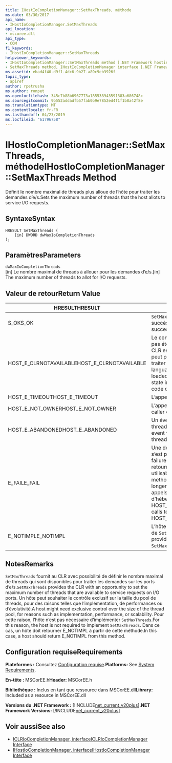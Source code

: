 ```yaml
---
title: IHostIoCompletionManager::SetMaxThreads, méthode
ms.date: 03/30/2017
api_name:
- IHostIoCompletionManager.SetMaxThreads
api_location:
- mscoree.dll
api_type:
- COM
f1_keywords:
- IHostIoCompletionManager::SetMaxThreads
helpviewer_keywords:
- IHostIoCompletionManager::SetMaxThreads method [.NET Framework hosting]
- SetMaxThreads method, IHostIoCompletionManager interface [.NET Framework hosting]
ms.assetid: ebad4f40-d9f1-4dc6-9b27-a89c9eb3926f
topic_type:
- apiref
author: rpetrusha
ms.author: ronpet
ms.openlocfilehash: 345c7b88b6967773a185538943591383a686748c
ms.sourcegitcommit: 9b552addadfb57fab0b9e7852ed4f1f1b8a42f8e
ms.translationtype: MT
ms.contentlocale: fr-FR
ms.lasthandoff: 04/23/2019
ms.locfileid: "61796758"
---
```

# <a name="ihostiocompletionmanagersetmaxthreads-method"></a><span data-ttu-id="e2bd0-102">IHostIoCompletionManager::SetMaxThreads, méthode</span><span class="sxs-lookup"><span data-stu-id="e2bd0-102">IHostIoCompletionManager::SetMaxThreads Method</span></span>
<span data-ttu-id="e2bd0-103">Définit le nombre maximal de threads plus alloue de l’hôte pour traiter les demandes d’e/s.</span><span class="sxs-lookup"><span data-stu-id="e2bd0-103">Sets the maximum number of threads that the host allots to service I/O requests.</span></span>  
  
## <a name="syntax"></a><span data-ttu-id="e2bd0-104">Syntaxe</span><span class="sxs-lookup"><span data-stu-id="e2bd0-104">Syntax</span></span>  
  
```  
HRESULT SetMaxThreads (  
    [in] DWORD dwMaxIoCompletionThreads  
);  
```  
  
## <a name="parameters"></a><span data-ttu-id="e2bd0-105">Paramètres</span><span class="sxs-lookup"><span data-stu-id="e2bd0-105">Parameters</span></span>  
 `dwMaxIoCompletionThreads`  
 <span data-ttu-id="e2bd0-106">[in] Le nombre maximal de threads à allouer pour les demandes d’e/s.</span><span class="sxs-lookup"><span data-stu-id="e2bd0-106">[in] The maximum number of threads to allot for I/O requests.</span></span>  
  
## <a name="return-value"></a><span data-ttu-id="e2bd0-107">Valeur de retour</span><span class="sxs-lookup"><span data-stu-id="e2bd0-107">Return Value</span></span>  
  
|<span data-ttu-id="e2bd0-108">HRESULT</span><span class="sxs-lookup"><span data-stu-id="e2bd0-108">HRESULT</span></span>|<span data-ttu-id="e2bd0-109">Description</span><span class="sxs-lookup"><span data-stu-id="e2bd0-109">Description</span></span>|  
|-------------|-----------------|  
|<span data-ttu-id="e2bd0-110">S_OK</span><span class="sxs-lookup"><span data-stu-id="e2bd0-110">S_OK</span></span>|<span data-ttu-id="e2bd0-111">`SetMaxThreads` retourné avec succès.</span><span class="sxs-lookup"><span data-stu-id="e2bd0-111">`SetMaxThreads` returned successfully.</span></span>|  
|<span data-ttu-id="e2bd0-112">HOST_E_CLRNOTAVAILABLE</span><span class="sxs-lookup"><span data-stu-id="e2bd0-112">HOST_E_CLRNOTAVAILABLE</span></span>|<span data-ttu-id="e2bd0-113">Le common language runtime (CLR) n’a pas été chargé dans un processus ou le CLR est dans un état dans lequel il ne peut pas exécuter le code managé ou traiter l’appel avec succès.</span><span class="sxs-lookup"><span data-stu-id="e2bd0-113">The common language runtime (CLR) has not been loaded into a process, or the CLR is in a state in which it cannot run managed code or process the call successfully.</span></span>|  
|<span data-ttu-id="e2bd0-114">HOST_E_TIMEOUT</span><span class="sxs-lookup"><span data-stu-id="e2bd0-114">HOST_E_TIMEOUT</span></span>|<span data-ttu-id="e2bd0-115">L’appel a expiré.</span><span class="sxs-lookup"><span data-stu-id="e2bd0-115">The call timed out.</span></span>|  
|<span data-ttu-id="e2bd0-116">HOST_E_NOT_OWNER</span><span class="sxs-lookup"><span data-stu-id="e2bd0-116">HOST_E_NOT_OWNER</span></span>|<span data-ttu-id="e2bd0-117">L’appelant ne possède pas le verrou.</span><span class="sxs-lookup"><span data-stu-id="e2bd0-117">The caller does not own the lock.</span></span>|  
|<span data-ttu-id="e2bd0-118">HOST_E_ABANDONED</span><span class="sxs-lookup"><span data-stu-id="e2bd0-118">HOST_E_ABANDONED</span></span>|<span data-ttu-id="e2bd0-119">Un événement a été annulé alors qu’un thread bloqué ou Fibre l’attendait.</span><span class="sxs-lookup"><span data-stu-id="e2bd0-119">An event was canceled while a blocked thread or fiber was waiting on it.</span></span>|  
|<span data-ttu-id="e2bd0-120">E_FAIL</span><span class="sxs-lookup"><span data-stu-id="e2bd0-120">E_FAIL</span></span>|<span data-ttu-id="e2bd0-121">Une défaillance catastrophique inconnue s’est produite.</span><span class="sxs-lookup"><span data-stu-id="e2bd0-121">An unknown catastrophic failure occurred.</span></span> <span data-ttu-id="e2bd0-122">Lorsqu’une méthode retourne E_FAIL, le CLR n’est plus utilisable au sein du processus.</span><span class="sxs-lookup"><span data-stu-id="e2bd0-122">When a method returns E_FAIL, the CLR is no longer usable within the process.</span></span> <span data-ttu-id="e2bd0-123">Les appels suivants aux méthodes d’hébergement retournent HOST_E_CLRNOTAVAILABLE.</span><span class="sxs-lookup"><span data-stu-id="e2bd0-123">Subsequent calls to hosting methods return HOST_E_CLRNOTAVAILABLE.</span></span>|  
|<span data-ttu-id="e2bd0-124">E_NOTIMPL</span><span class="sxs-lookup"><span data-stu-id="e2bd0-124">E_NOTIMPL</span></span>|<span data-ttu-id="e2bd0-125">L’hôte ne fournit pas une implémentation de `SetMaxThreads`.</span><span class="sxs-lookup"><span data-stu-id="e2bd0-125">The host does not provide an implementation of `SetMaxThreads`.</span></span>|  
  
## <a name="remarks"></a><span data-ttu-id="e2bd0-126">Notes</span><span class="sxs-lookup"><span data-stu-id="e2bd0-126">Remarks</span></span>  
 <span data-ttu-id="e2bd0-127">`SetMaxThreads` fournit au CLR avec possibilité de définir le nombre maximal de threads qui sont disponibles pour traiter les demandes sur les ports d’e/s.</span><span class="sxs-lookup"><span data-stu-id="e2bd0-127">`SetMaxThreads` provides the CLR with an opportunity to set the maximum number of threads that are available to service requests on I/O ports.</span></span> <span data-ttu-id="e2bd0-128">Un hôte peut souhaiter le contrôle exclusif sur la taille du pool de threads, pour des raisons telles que l’implémentation, de performances ou d’évolutivité.</span><span class="sxs-lookup"><span data-stu-id="e2bd0-128">A host might need exclusive control over the size of the thread pool, for reasons such as implementation, performance, or scalability.</span></span> <span data-ttu-id="e2bd0-129">Pour cette raison, l’hôte n’est pas nécessaire d’implémenter `SetMaxThreads`.</span><span class="sxs-lookup"><span data-stu-id="e2bd0-129">For this reason, the host is not required to implement `SetMaxThreads`.</span></span> <span data-ttu-id="e2bd0-130">Dans ce cas, un hôte doit retourner E_NOTIMPL à partir de cette méthode.</span><span class="sxs-lookup"><span data-stu-id="e2bd0-130">In this case, a host should return E_NOTIMPL from this method.</span></span>  
  
## <a name="requirements"></a><span data-ttu-id="e2bd0-131">Configuration requise</span><span class="sxs-lookup"><span data-stu-id="e2bd0-131">Requirements</span></span>  
 <span data-ttu-id="e2bd0-132">**Plateformes :** Consultez [Configuration requise](../../../../docs/framework/get-started/system-requirements.md).</span><span class="sxs-lookup"><span data-stu-id="e2bd0-132">**Platforms:** See [System Requirements](../../../../docs/framework/get-started/system-requirements.md).</span></span>  
  
 <span data-ttu-id="e2bd0-133">**En-tête :** MSCorEE.h</span><span class="sxs-lookup"><span data-stu-id="e2bd0-133">**Header:** MSCorEE.h</span></span>  
  
 <span data-ttu-id="e2bd0-134">**Bibliothèque :** Inclus en tant que ressource dans MSCorEE.dll</span><span class="sxs-lookup"><span data-stu-id="e2bd0-134">**Library:** Included as a resource in MSCorEE.dll</span></span>  
  
 <span data-ttu-id="e2bd0-135">**Versions du .NET Framework :** [!INCLUDE[net_current_v20plus](../../../../includes/net-current-v20plus-md.md)]</span><span class="sxs-lookup"><span data-stu-id="e2bd0-135">**.NET Framework Versions:** [!INCLUDE[net_current_v20plus](../../../../includes/net-current-v20plus-md.md)]</span></span>  
  
## <a name="see-also"></a><span data-ttu-id="e2bd0-136">Voir aussi</span><span class="sxs-lookup"><span data-stu-id="e2bd0-136">See also</span></span>

- [<span data-ttu-id="e2bd0-137">ICLRIoCompletionManager, interface</span><span class="sxs-lookup"><span data-stu-id="e2bd0-137">ICLRIoCompletionManager Interface</span></span>](../../../../docs/framework/unmanaged-api/hosting/iclriocompletionmanager-interface.md)
- [<span data-ttu-id="e2bd0-138">IHostIoCompletionManager, interface</span><span class="sxs-lookup"><span data-stu-id="e2bd0-138">IHostIoCompletionManager Interface</span></span>](../../../../docs/framework/unmanaged-api/hosting/ihostiocompletionmanager-interface.md)
